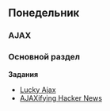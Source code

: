 ## Понедельник


### AJAX

### Основной раздел

**Задания**

- [Lucky Ajax](../../../../lucky-ajax-challenge)
- [AJAXifying Hacker News](../../../../ajaxifying-hacker-news-challenge)


<!--
### Дополнительный раздел
- [Работа с JSON](https://github.com/Elbrus-Bootcamp/express-json-challenge)
-->
